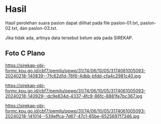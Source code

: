 # Hasil

Hasil perolehan suara paslon dapat dilihat pada file paslon-01.txt, paslon-02.txt, dan paslon-03.txt.

Jika tidak ada, artinya data tersebut belum ada pada SIREKAP.

## Foto C Plano

https://sirekap-obj-formc.kpu.go.id/cbf7/pemilu/ppwp/31/74/06/10/05/3174061005093-20240218-140839--7fc62d1d-76f6-4dbb-bfdd-cfa4c2981c40.jpg

https://sirekap-obj-formc.kpu.go.id/cbf7/pemilu/ppwp/31/74/06/10/05/3174061005093-20240218-140929--dc9e834d-4337-4fc9-86fc-8881fe7bc367.jpg

https://sirekap-obj-formc.kpu.go.id/cbf7/pemilu/ppwp/31/74/06/10/05/3174061005093-20240218-141014--539effca-7d67-47c1-85be-6525697f7346.jpg
